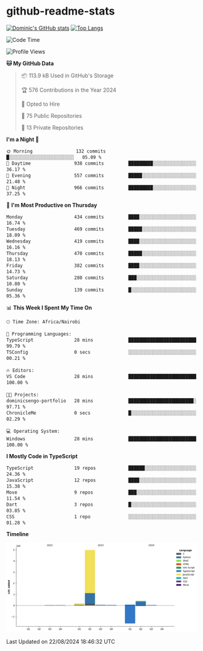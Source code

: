 # github-readme-stats
[![Dominic's GitHub stats](https://github-readme-stats.vercel.app/api?username=Domengo&show_icons=true)](https://github.com/anuraghazra/github-readme-stats)
[![Top Langs](https://github-readme-stats.vercel.app/api/top-langs/?username=Domengo&show_icons=true)](https://github.com/Domengo/github-readme-stats)

<!--START_SECTION:waka-->
![Code Time](http://img.shields.io/badge/Code%20Time-794%20hrs%2043%20mins-blue)

![Profile Views](http://img.shields.io/badge/Profile%20Views-0-blue)

**🐱 My GitHub Data** 

> 📦 113.9 kB Used in GitHub's Storage 
 > 
> 🏆 576 Contributions in the Year 2024
 > 
> 💼 Opted to Hire
 > 
> 📜 75 Public Repositories 
 > 
> 🔑 13 Private Repositories 
 > 
**I'm a Night 🦉** 

```text
🌞 Morning                132 commits         █░░░░░░░░░░░░░░░░░░░░░░░░   05.09 % 
🌆 Daytime                938 commits         █████████░░░░░░░░░░░░░░░░   36.17 % 
🌃 Evening                557 commits         █████░░░░░░░░░░░░░░░░░░░░   21.48 % 
🌙 Night                  966 commits         █████████░░░░░░░░░░░░░░░░   37.25 % 
```
📅 **I'm Most Productive on Thursday** 

```text
Monday                   434 commits         ████░░░░░░░░░░░░░░░░░░░░░   16.74 % 
Tuesday                  469 commits         █████░░░░░░░░░░░░░░░░░░░░   18.09 % 
Wednesday                419 commits         ████░░░░░░░░░░░░░░░░░░░░░   16.16 % 
Thursday                 470 commits         █████░░░░░░░░░░░░░░░░░░░░   18.13 % 
Friday                   382 commits         ████░░░░░░░░░░░░░░░░░░░░░   14.73 % 
Saturday                 280 commits         ███░░░░░░░░░░░░░░░░░░░░░░   10.80 % 
Sunday                   139 commits         █░░░░░░░░░░░░░░░░░░░░░░░░   05.36 % 
```


📊 **This Week I Spent My Time On** 

```text
🕑︎ Time Zone: Africa/Nairobi

💬 Programming Languages: 
TypeScript               28 mins             █████████████████████████   99.79 % 
TSConfig                 0 secs              ░░░░░░░░░░░░░░░░░░░░░░░░░   00.21 % 

🔥 Editors: 
VS Code                  28 mins             █████████████████████████   100.00 % 

🐱‍💻 Projects: 
dominicsengo-portfolio   28 mins             ████████████████████████░   97.71 % 
ChronicleMe              0 secs              █░░░░░░░░░░░░░░░░░░░░░░░░   02.29 % 

💻 Operating System: 
Windows                  28 mins             █████████████████████████   100.00 % 
```

**I Mostly Code in TypeScript** 

```text
TypeScript               19 repos            ██████░░░░░░░░░░░░░░░░░░░   24.36 % 
JavaScript               12 repos            ████░░░░░░░░░░░░░░░░░░░░░   15.38 % 
Move                     9 repos             ███░░░░░░░░░░░░░░░░░░░░░░   11.54 % 
Dart                     3 repos             █░░░░░░░░░░░░░░░░░░░░░░░░   03.85 % 
CSS                      1 repo              ░░░░░░░░░░░░░░░░░░░░░░░░░   01.28 % 
```



**Timeline**

![Lines of Code chart](https://raw.githubusercontent.com/Domengo/Domengo/main/assets/bar_graph.png)


 Last Updated on 22/08/2024 18:46:32 UTC
<!--END_SECTION:waka-->


